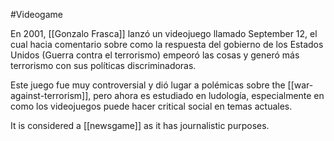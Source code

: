 #Videogame 

En 2001, [[Gonzalo Frasca]] lanzó un videojuego llamado September 12, el cual hacia comentario sobre como la respuesta del gobierno de los Estados Unidos (Guerra contra el terrorismo) empeoró las cosas y generó más terrorismo con sus políticas discriminadoras. 

Este juego fue muy controversial y dió lugar a polémicas sobre the [[war-against-terrorism]], pero ahora es estudiado en ludología, especialmente en como los videojuegos puede hacer critical social en temas actuales. 

It is considered a [[newsgame]] as it has journalistic purposes. 
